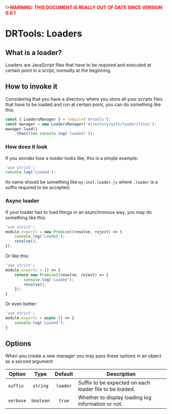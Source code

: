 <!-- version-warning -->
!>__<span style="color:red">WARNING: THIS DOCUMENT IS REALLY OUT OF DATE SINCE
VERSION 0.0.1</span>__
<!-- /version-warning -->

# DRTools: Loaders

## What is a loader?
Loaders are JavaScript files that have to be _required_ and executed at certain
point in a script, normally at the beginning.

## How to invoke it
Considering that you have a directory where you store all your scripts files
that have to be loaded and run at certain point, you can do something like this:
```js
const { LoadersManager } = require('drtools');
const manager = new LoadersManager('directory/with/loader/files');
manager.load()
    .then(()=> console.log('loaded!'));
```

### How does it look
If you wonder how a _loader_ looks like, this is a simple example:
```js
'use strict';
console.log('Loaded');
```
Its name should be something like `my-init.loader.js` where `.loader` is a suffix
required to be accepted.

### Async loader
If your loader has to load things in an asynchronous way, you may do something
like this:
```js
'use strict';
module.exports = new Promise((resolve, reject) => {
    console.log('Loaded');
    resolve();
});
```
Or like this:
```js
'use strict';
module.exports = () => {
    return new Promise((resolve, reject) => {
        console.log('Loaded');
        resolve();
    });
}
```
Or even better:
```js
'use strict';
module.exports = async () => {
    console.log('Loaded');
}
```

## Options
When you create a new manager you may pass these options in an object as a second
argument:

| Option    |    Type   |  Default | Description                                             |
|-----------|:---------:|:--------:|---------------------------------------------------------|
| `suffix`  |  `string` | `loader` | Suffix to be expected on each loader file to be loaded. |
| `verbose` | `boolean` |  `true`  | Whether to display loading log information or not.      |

<!-- version-check:0.0.1 -->

